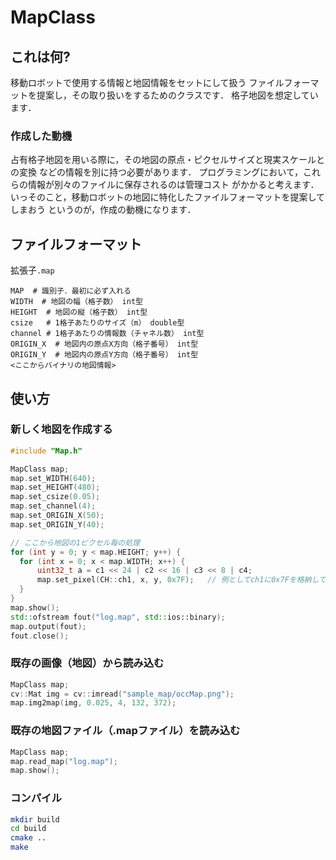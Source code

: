 # MapClass
## これは何?
移動ロボットで使用する情報と地図情報をセットにして扱う
ファイルフォーマットを提案し，その取り扱いをするためのクラスです．
格子地図を想定しています．

### 作成した動機
占有格子地図を用いる際に，その地図の原点・ピクセルサイズと現実スケールとの変換
などの情報を別に持つ必要があります．
プログラミングにおいて，これらの情報が別々のファイルに保存されるのは管理コスト
がかかると考えます．
いっそのこと，移動ロボットの地図に特化したファイルフォーマットを提案してしまおう
というのが，作成の動機になります．

## ファイルフォーマット
拡張子`.map`

```
MAP  # 識別子．最初に必ず入れる
WIDTH  # 地図の幅（格子数） int型
HEIGHT  # 地図の縦（格子数） int型
csize   # 1格子あたりのサイズ（m） double型
channel # 1格子あたりの情報数（チャネル数） int型
ORIGIN_X  # 地図内の原点X方向（格子番号） int型
ORIGIN_Y  # 地図内の原点Y方向（格子番号） int型
<ここからバイナリの地図情報>
```

## 使い方
### 新しく地図を作成する
```cpp
#include "Map.h"

MapClass map;
map.set_WIDTH(640);
map.set_HEIGHT(480);
map.set_csize(0.05);
map.set_channel(4);  
map.set_ORIGIN_X(50);
map.set_ORIGIN_Y(40);

// ここから地図の1ピクセル毎の処理
for (int y = 0; y < map.HEIGHT; y++) {
  for (int x = 0; x < map.WIDTH; x++) {
      uint32_t a = c1 << 24 | c2 << 16 | c3 << 8 | c4;
      map.set_pixel(CH::ch1, x, y, 0x7F);   // 例としてch1に0x7Fを格納している
  }
}
map.show();
std::ofstream fout("log.map", std::ios::binary);
map.output(fout);
fout.close();
```

### 既存の画像（地図）から読み込む
```cpp
MapClass map;
cv::Mat img = cv::imread("sample_map/occMap.png");
map.img2map(img, 0.025, 4, 132, 372);
```

### 既存の地図ファイル（.mapファイル）を読み込む
```cpp
MapClass map;
map.read_map("log.map");
map.show();
```

### コンパイル
```bash
mkdir build
cd build
cmake ..
make
```
